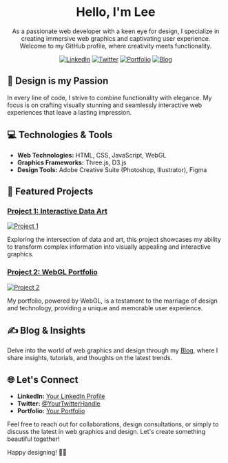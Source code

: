 <div align="center">

# Hello, I'm Lee

As a passionate web developer with a keen eye for design, I specialize in creating immersive web graphics and captivating user experience. Welcome to my GitHub profile, where creativity meets functionality.

[![LinkedIn](https://img.shields.io/badge/-LinkedIn-blue?style=flat-square&logo=linkedin&logoColor=white)](link-to-linkedin)
[![Twitter](https://img.shields.io/badge/-Twitter-1DA1F2?style=flat-square&logo=twitter&logoColor=white)](link-to-twitter)
[![Portfolio](https://img.shields.io/badge/-Portfolio-black?style=flat-square&logo=web)](link-to-portfolio)
[![Blog](https://img.shields.io/badge/-Blog-brightgreen?style=flat-square&logo=blogger&logoColor=white)](link-to-your-blog)

</div>

## 🎨 Design is my Passion

In every line of code, I strive to combine functionality with elegance. My focus is on crafting visually stunning and seamlessly interactive web experiences that leave a lasting impression.

## 💻 Technologies & Tools

- **Web Technologies:** HTML, CSS, JavaScript, WebGL
- **Graphics Frameworks:** Three.js, D3.js
- **Design Tools:** Adobe Creative Suite (Photoshop, Illustrator), Figma

## 🚀 Featured Projects

### [Project 1: Interactive Data Art](link-to-project-1)
[![Project 1](project-1-thumbnail.jpg)](link-to-project-1)

Exploring the intersection of data and art, this project showcases my ability to transform complex information into visually appealing and interactive graphics.

### [Project 2: WebGL Portfolio](link-to-project-2)
[![Project 2](project-2-thumbnail.jpg)](link-to-project-2)

My portfolio, powered by WebGL, is a testament to the marriage of design and technology, providing a unique and memorable user experience.

## ✍️ Blog & Insights

Delve into the world of web graphics and design through my [Blog](link-to-your-blog), where I share insights, tutorials, and thoughts on the latest trends.

## 🌐 Let's Connect

- **LinkedIn:** [Your LinkedIn Profile](link-to-linkedin)
- **Twitter:** [@YourTwitterHandle](link-to-twitter)
- **Portfolio:** [Your Portfolio](link-to-portfolio)

Feel free to reach out for collaborations, design consultations, or simply to discuss the latest in web graphics and design. Let's create something beautiful together!

Happy designing! 🎨✨
